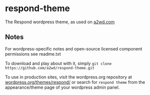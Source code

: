 # respond-theme
The Respond wordpress theme, as used on [a2wd.com](http://www.a2wd.com)

## Notes
For wordpress-specific notes and open-source licensed component permissions see readme.txt

To download and play about with it, simply `git clone https://github.com/a2wd/respond-theme.git`

To use in production sites, visit the wordpress.org repository at [wordpress.org/themes/respond/](https://wordpress.org/themes/respond/) or search for `respond theme` from the appearance/theme page of your wordpress admin panel.
